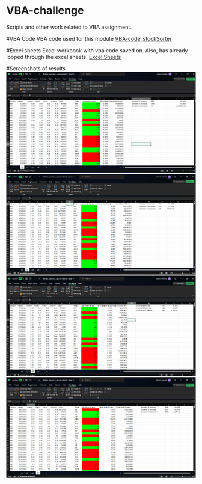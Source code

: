 # VBA-challenge
Scripts and other work related to VBA assignment.

#VBA Code
VBA code used for this module [VBA-code_stockSorter](VBA-m2files/Quarterly_VBA-stockSorter.bas)

#Excel sheets
Excel workbook with vba code saved on. Also, has already looped through the excel sheets. [Excel Sheets](VBA-m2files/Module2_Workbooks)

#Screenshots of results
![Multi_YearQ1.png](https://github.com/EdGonz44/VBA-challenge/blob/main/VBA-m2files/Mod_2_Screenshots/Multi_YearQ1.png)
![Multi_YearQ2.png](https://github.com/EdGonz44/VBA-challenge/blob/main/VBA-m2files/Mod_2_Screenshots/Multi_YearQ2.png)
![Multi_YearQ3.png](https://github.com/EdGonz44/VBA-challenge/blob/main/VBA-m2files/Mod_2_Screenshots/Multi_YearQ3.png)
![Multi_YearQ4.png](https://github.com/EdGonz44/VBA-challenge/blob/main/VBA-m2files/Mod_2_Screenshots/Multi_YearQ4.png)

